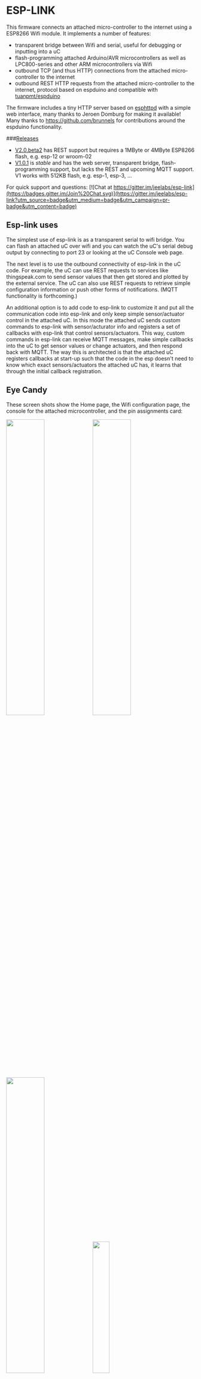 ESP-LINK
========

This firmware connects an attached micro-controller to the internet using a ESP8266 Wifi module.
It implements a number of features:
- transparent bridge between Wifi and serial, useful for debugging or inputting into a uC
- flash-programming attached Arduino/AVR microcontrollers as well as LPC800-series and other
  ARM microcontrollers via Wifi
- outbound TCP (and thus HTTP) connections from the attached micro-controller to the internet
- outbound REST HTTP requests from the attached micro-controller to the internet, protocol
  based on espduino and compatible with [tuanpmt/espduino](https://github.com/tuanpmt/espduino)

The firmware includes a tiny HTTP server based on
[esphttpd](http://www.esp8266.com/viewforum.php?f=34)
with a simple web interface, many thanks to Jeroen Domburg for making it available!
Many thanks to https://github.com/brunnels for contributions around the espduino functionality.

###[Releases](https://github.com/jeelabs/esp-link/releases)

- [V2.0.beta2](https://github.com/jeelabs/esp-link/releases/tag/v2.0.beta2) has REST support but
  requires a 1MByte or 4MByte ESP8266 flash, e.g. esp-12 or wroom-02
- [V1.0.1](https://github.com/jeelabs/esp-link/releases/tag/v1.0.1) is _stable_
  and has the web server, transparent bridge, flash-programming support, but lacks
  the REST and upcoming MQTT support. V1 works with 512KB flash, e.g. esp-1, esp-3, ...

For quick support and questions:
[![Chat at https://gitter.im/jeelabs/esp-link](https://badges.gitter.im/Join%20Chat.svg)](https://gitter.im/jeelabs/esp-link?utm_source=badge&utm_medium=badge&utm_campaign=pr-badge&utm_content=badge)

Esp-link uses
-------------
The simplest use of esp-link is as a transparent serial to wifi bridge. You can flash an attached
uC over wifi and you can watch the uC's serial debug output by connecting to port 23 or looking
at the uC Console web page.

The next level is to use the outbound connectivity of esp-link in the uC code. For example, the
uC can use REST requests to services like thingspeak.com to send sensor values that then get
stored and plotted by the external service.
The uC can also use REST requests to retrieve simple configuration
information or push other forms of notifications. (MQTT functionality is forthcoming.)

An additional option is to add code to esp-link to customize it and put all the communication
code into esp-link and only keep simple sensor/actuator control in the attached uC. In this
mode the attached uC sends custom commands to esp-link with sensor/acturator info and
registers a set of callbacks with esp-link that control sensors/actuators. This way, custom
commands in esp-link can receive MQTT messages, make simple callbacks into the uC to get sensor
values or change actuators, and then respond back with MQTT. The way this is architected is that
the attached uC registers callbacks at start-up such that the code in the esp doesn't need to 
know which exact sensors/actuators the attached uC has, it learns that through the initial
callback registration.

Eye Candy
---------
These screen shots show the Home page, the Wifi configuration page, the console for the
attached microcontroller, and the pin assignments card:

<img width="45%" src="https://cloud.githubusercontent.com/assets/39480/8261425/6ca395a6-167f-11e5-8e92-77150371135a.png">
<img width="45%" src="https://cloud.githubusercontent.com/assets/39480/8261427/6caf7326-167f-11e5-8085-bc8b20159b2b.png">
<img width="45%" src="https://cloud.githubusercontent.com/assets/39480/8261426/6ca7f75e-167f-11e5-827d-9a1c582ad05d.png">
<img width="30%" src="https://cloud.githubusercontent.com/assets/39480/8261658/11e6c64a-1681-11e5-82d0-ea5ec90a6ddb.png">

Hardware info
-------------
This firmware is designed for esp8266 modules which have most ESP I/O pins available and
at least 1MB flash. (The V1 firmware supports modules with 512KB flash).
The default connections are:
- URXD: connect to TX of microcontroller
- UTXD: connect to RX of microcontroller
- GPIO12: connect to RESET of microcontroller
- GPIO13: connect to ISP of LPC/ARM microcontroller (not used with Arduino/AVR)
- GPIO0: optionally connect green "conn" LED to 3.3V (indicates wifi status)
- GPIO2: optionally connect yellow "ser" LED to 3.3V (indicates serial activity)

If you are using an FTDI connector, GPIO12 goes to DTR and GPIO13 goes to CTS.

If you are using an esp-12 module, you can avoid the initial boot message from the esp8266
bootloader by using the swap-pins option. This swaps the esp8266 TX/RX to gpio15/gpio13 respectively.

The GPIO pin assignments can be changed dynamically in the web UI and are saved in flash.

Initial flashing
----------------
(This is not necessary if you receive one of the jn-esp or esp-bridge modules from the author!)
If you want to simply flash the provided firmware binary, you can download the latest
[release](https://github.com/jeelabs/esp-link/releases) and use your favorite
ESP8266 flashing tool to flash the bootloader, the firmware, and blank settings.
Detailed instructions are provided in the release notes.

Note that the firmware assumes a 512KB flash chip, which most of the esp-01 thru esp-11
modules appear to have. A larger flash chip should work but has not been tested.

Wifi configuration overview
------------------
For proper operation the end state the esp-link needs to arrive at is to have it
join your pre-existing wifi network as a pure station.
However, in order to get there the esp-link will start out as an access point and you'll have
to join its network to configure it. The short version is:
 1. the esp-link creates a wifi access point with an SSID of the form `ESP_012ABC`
 2. you join your laptop or phone to the esp-link's network as a station and you configure
    the esp-link wifi with your network info by pointing your browser at http://192.168.4.1/
 3. the esp-link starts to connect to your network while continuing to also be an access point
    ("AP+STA"), the esp-link may show up with a `esp-link.local` hostname
    (depends on your DHCP/DNS config)
 4. the esp-link succeeds in connecting and shuts down its own access point after 15 seconds,
    you reconnect your laptop/phone to your normal network and access esp-link via its hostname
    or IP address

LED indicators
--------------
Assuming appropriate hardware attached to GPIO pins, the green "conn" LED will show the wifi
status as follows:
- Very short flash once a second: not connected to a network and running as AP+STA, i.e.
  trying to connect to the configured network
- Very short flash once every two seconds: not connected to a network and running as AP-only
- Even on/off at 1HZ: connected to the configured network but no IP address (waiting on DHCP)
- Steady on with very short off every 3 seconds: connected to the configured network with an
  IP address (esp-link shuts down its AP after 15 seconds)

The yellow "ser" LED will blink briefly every time serial data is sent or received by the esp-link.

Wifi configuration details
--------------------------
After you have serially flashed the module it will create a wifi access point (AP) with an
SSID of the form `ESP_012ABC` where 012ABC is a piece of the module's MAC address.
Using a laptop, phone, or tablet connect to this SSID and then open a browser pointed at
http://192.168.4.1/, you should then see the esp-link web site.

Now configure the wifi. The desired configuration is for the esp-link to be a
station on your local wifi network so you can communicate with it from all your computers.

To make this happen, navigate to the wifi page and you should see the esp-link scan
for available networks. You should then see a list of detected networks on the web page and you
can select yours.
Enter a password if your network is secure (highly recommended...) and hit the connect button.

You should now see that the esp-link has connected to your network and it should show you
its IP address. _Write it down_. You will then have to switch your laptop, phone, or tablet
back to your network and then you can connect to the esp-link's IP address or, depending on your
network's DHCP/DNS config you may be able to go to http://esp-link.local

At this point the esp-link will have switched to STA mode and be just a station on your
wifi network. These settings are stored in flash and thereby remembered through resets and
power cycles. They are also remembered when you flash new firmware. Only flashing `blank.bin`
via the serial port as indicated above will reset the wifi settings.

There is a fail-safe, which is that after a reset or a configuration change, if the esp-link
cannot connect to your network it will revert back to AP+STA mode after 15 seconds and thus
both present its `ESP_012ABC`-style network and continue trying to reconnect to the requested network.
You can then connect to the esp-link's AP and reconfigure the station part.

One open issue (#28) is that esp-link cannot always display the IP address it is getting to the browser
used to configure the ssid/password info. The problem is that the initial STA+AP mode may use
channel 1 and you configure it to connect to an AP on channel 6. This requires the ESP8266's AP
to also switch to channel 6 disconnecting you in the meantime. 

Troubleshooting
---------------
- verify that you have sufficient power, borderline power can cause the esp module to seemingly
  function until it tries to transmit and the power rail collapses
- check the "conn" LED to see which mode esp-link is in (see LED info above)
- reset or power-cycle the esp-link to force it to become an access-point if it can't
  connect to your network within 15-20 seconds
- if the LED says that esp-link is on your network but you can't get to it, make sure your
  laptop is on the same network (and no longer on the esp's network)
- if you do not know the esp-link's IP address on your network, try `esp-link.local`, try to find
  the lease in your DHCP server; if all fails, you may have to turn off your access point (or walk
  far enough away) and reset/power-cycle esp-link, it will then fail to connect and start its
  own AP after 15-20 seconds

Building the firmware
---------------------
The firmware has been built using the [esp-open-sdk](https://github.com/pfalcon/esp-open-sdk)
on a Linux system. Create an esp8266 directory, install the esp-open-sdk into a sub-directory.
Download the Espressif SDK (use the version mentioned in the release notes) from their
[download forum](http://bbs.espressif.com/viewforum.php?f=5) and also expand it into a
sub-directory. Then clone the esp-link repository into a third sub-directory.
This way the relative paths in the Makefile will work.
If you choose a different directory structure look at the Makefile for the appropriate environment
variables to define.

In order to OTA-update the esp8266 you should `export ESP_HOSTNAME=...` with the hostname or
IP address of your module.

Now, build the code: `make` in the top-level of esp-link.

A few notes from others (I can't fully verify these):
- You may need to install `zlib1g-dev` and `python-serial`
- Make sure you have the correct version of the esp_iot_sdk
- Make sure the paths at the beginning of the makefile are correct
- Make sure `esp-open-sdk/xtensa-lx106-elf/bin` is in the PATH set in the Makefile

Flashing the firmware
---------------------
This firmware supports over-the-air (OTA) flashing, so you do not have to deal with serial
flashing again after the initial one! The recommended way to flash is to use `make wiflash`
if you are also building the firmware.
If you are downloading firmware binaries use `./wiflash`.
`make wiflash` assumes that you set `ESP_HOSTNAME` to the hostname or IP address of your esp-link.
You can easily do that using something like `ESP_HOSTNAME=192.168.1.5 make wiflash`.

The flashing, restart, and re-associating with your wireless network takes about 15 seconds
and is fully automatic. The 512KB flash are divided into two 236KB partitions allowing for new
code to be uploaded into one partition while running from the other. This is the official
OTA upgrade method supported by the SDK, except that the firmware is POSTed to the module
using curl as opposed to having the module download it from a cloud server.

If you are downloading the binary versions of the firmware (links forthcoming) you need to have
both `user1.bin` and `user2.bin` handy and run `wiflash.sh <esp-hostname> user1.bin user2.bin`.
This will query the esp-link for which file it needs, upload the file, and then reconnect to
ensure all is well.

Note that when you flash the firmware the wifi settings are all preserved so the esp-link should
reconnect to your network within a few seconds and the whole flashing process should take 15-30
from beginning to end. If you need to clear the wifi settings you need to reflash the `blank.bin`
using the serial port.

The flash configuration and the OTA upgrade process is described in more detail in [FLASH.md](FLASH.md)

Serial bridge and connections to Arduino, AVR, ARM, LPC microcontrollers
------------------------------------------------------------------------
In order to connect through the esp-link to a microcontroller use port 23. For example,
on linux you can use `nc esp-hostname 23` or `telnet esp-hostname 23`.

You can reprogram an Arduino / AVR microcontroller by pointing avrdude at port 23. Instead of
specifying a serial port of the form /dev/ttyUSB0 use `net:esp-link:23` with avrdude's -P option
(where `esp-link` is either the hostname of your esp-link or its IP address).
The esp-link detects that avrdude starts its connection with a flash synchronization sequence
and sends a reset to the AVR microcontroller so it can switch into flash programming mode.

You can reprogram NXP's LPC800-series and many other ARM processors as well by pointing your
programmer similarly at the esp-link's port 23. For example, if you are using
https://github.com/jeelabs/embello/tree/master/tools/uploader a command line like
`uploader -t -s -w esp-link:23 build/firmware.bin` does the trick.
The way it works is that the uploader uses telnet protocol escape sequences in order to
make esp-link issue the appropriate "ISP" and reset sequence to the microcontroller to start the
flash programming. If you use a different ARM programming tool it will work as well as long as
it starts the connection with the `?\r\n` synchronization sequence.

Note that multiple connections to port 23 can be made simultaneously. The esp-link will
intermix characters received on all these connections onto the serial TX and it will
broadcast incoming characters from the serial RX to all connections. Use with caution!

Debug log
---------
The esp-link web UI can display the esp-link debug log (os_printf statements in the code). This
is handy but sometimes not sufficient. Esp-link also prints the debug info to the UART where
it is sometimes more convenient and sometimes less... For this reason three UART debug log
modes are supported that can be set in the web UI (and the mode is saved in flash):
- auto: the UART log starts enabled at boot and disables itself when esp-link associates with
  an AP. It re-enables itself if the association is lost.
- off: the UART log is always off
- on: the UART log is always on

Note that even if the UART log is always off the bootloader prints to uart0 whenever the
esp8266 comes out of reset. This cannot be disabled.

Outbound TCP connections
------------------------
The attached micro-controller can open outbound TCP connections using a simple
[serial protocol](https://gist.github.com/tve/a46c44bf1f6b42bc572e).
More info and sample code forthcoming...

Outbound HTTP REST requests
---------------------------
The V2 versions of esp-link support the espduino SLIP protocol that supports simple outbound
HTTP REST requests. The SLIP protocol consists of commands with binary arguments sent from the
attached microcontroller to the esp8266, which then performs the command and responds back.
The responses back use a callback address in the attached microcontroller code, i.e., the
command sent by the uC contains a callback address and the response from the esp8266 starts
with that callback address. This enables asynchronous communication where esp-link can notify the
uC when requests complete or when other actions happen, such as wifi connectivity status changes.
Support for MQTT is forthcoming.

You can find a demo sketch in a fork of the espduino library at
https://github.com/tve/espduino in the
[examples/demo folder](https://github.com/tve/espduino/tree/master/espduino/examples/demo).

Contact
-------
If you find problems with esp-link, please create a github issue. If you have a question, please
use the gitter chat link at the top of this page.
